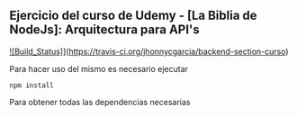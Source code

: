 ## Ejercicio del curso de Udemy - [La Biblia de NodeJs]: Arquitectura para API's

[![Build_Status]](https://travis-ci.org/jhonnycgarcia/backend-section-curso.png?branch=master)](https://travis-ci.org/jhonnycgarcia/backend-section-curso)

Para hacer uso del mismo es necesario ejecutar 
```
npm install
```

Para obtener todas las dependencias necesarias